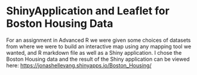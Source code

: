 # ShinyApplication and Leaflet for Boston Housing Data
For an assignment in Advanced R we were given some choices of datasets from where we were to build an interactive map using any mapping tool we wanted, and R markdown file as well as a Shiny application. I chose the Boston Housing data and the result of the Shiny application can be viewed here: https://jonashellevang.shinyapps.io/Boston_Housing/

